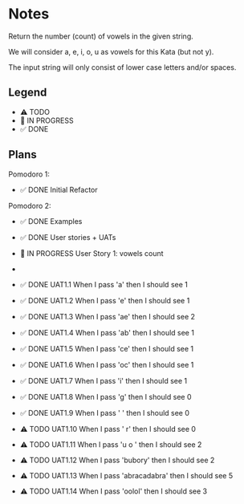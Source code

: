 # Notes

Return the number (count) of vowels in the given string.

We will consider a, e, i, o, u as vowels for this Kata (but not y).

The input string will only consist of lower case letters and/or spaces.

## Legend

- ⚠ TODO
- 🚧 IN PROGRESS
- ✅ DONE

## Plans

Pomodoro 1:

- ✅ DONE Initial Refactor

Pomodoro 2:

- ✅ DONE Examples
- ✅ DONE User stories + UATs
- 🚧 IN PROGRESS User Story 1: vowels count
-

- ✅ DONE UAT1.1 When I pass 'a' then I should see 1
- ✅ DONE UAT1.2 When I pass 'e' then I should see 1
- ✅ DONE UAT1.3 When I pass 'ae' then I should see 2
- ✅ DONE UAT1.4 When I pass 'ab' then I should see 1
- ✅ DONE UAT1.5 When I pass 'ce' then I should see 1
- ✅ DONE UAT1.6 When I pass 'oc' then I should see 1
- ✅ DONE UAT1.7 When I pass 'i' then I should see 1
- ✅ DONE UAT1.8 When I pass 'g' then I should see 0
- ✅ DONE UAT1.9 When I pass ' ' then I should see 0
- ⚠ TODO UAT1.10 When I pass ' r' then I should see 0
- ⚠ TODO UAT1.11 When I pass 'u o ' then I should see 2
- ⚠ TODO UAT1.12 When I pass 'bubory' then I should see 2
- ⚠ TODO UAT1.13 When I pass 'abracadabra' then I should see 5
- ⚠ TODO UAT1.14 When I pass 'oolol' then I should see 3
